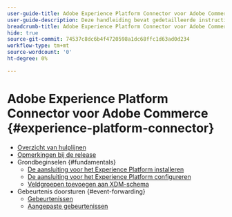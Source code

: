 ```yaml
---
user-guide-title: Adobe Experience Platform Connector voor Adobe Commerce
user-guide-description: Deze handleiding bevat gedetailleerde instructies voor het gebruik van Adobe Experience Platform Connector voor Adobe Commerce.
breadcrumb-title: Adobe Experience Platform Connector voor Adobe Commerce
hide: true
source-git-commit: 74537c8dc6b4f4720598a1dc68ffc1d63ad0d234
workflow-type: tm+mt
source-wordcount: '0'
ht-degree: 0%

---
```


# Adobe Experience Platform Connector voor Adobe Commerce {#experience-platform-connector}

- [Overzicht van hulplijnen](overview.md)
- [Opmerkingen bij de release](release-notes.md)
- Grondbeginselen {#fundamentals}
   - [De aansluiting voor het Experience Platform installeren](install.md)
   - [De aansluiting voor het Experience Platform configureren](connect-data.md)
   - [Veldgroepen toevoegen aan XDM-schema](update-xdm.md)
- Gebeurtenis doorsturen {#event-forwarding}
   - [Gebeurtenissen](events.md)
   - [Aangepaste gebeurtenissen](custom-events.md)
